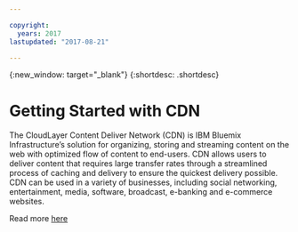 ```yaml
---

copyright:
  years: 2017
lastupdated: "2017-08-21"

---
```

{:new_window: target="_blank"}
{:shortdesc: .shortdesc}

# Getting Started with CDN

The CloudLayer Content Deliver Network (CDN) is IBM Bluemix Infrastructure’s solution for organizing, storing and streaming content on the web with optimized flow of content to end-users.  CDN allows users to deliver content that requires large transfer rates through a streamlined process of caching and delivery to ensure the quickest delivery possible.  CDN can be used in a variety of businesses, including social networking, entertainment, media, software, broadcast, e-banking and e-commerce websites.

Read more [here](access-cdn-screen.html)

